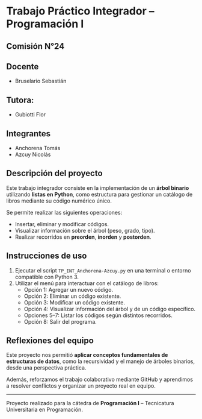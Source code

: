 # Trabajo Práctico Integrador – Programación I

## Comisión N°24

## Docente
- Bruselario Sebastián
## Tutora:
- Gubiotti Flor

## Integrantes
- Anchorena Tomás
- Azcuy Nicolás

## Descripción del proyecto

Este trabajo integrador consiste en la implementación de un **árbol binario** utilizando **listas en Python**, como estructura para gestionar un catálogo de libros mediante su código numérico único.

Se permite realizar las siguientes operaciones:

- Insertar, eliminar y modificar códigos.
- Visualizar información sobre el árbol (peso, grado, tipo).
- Realizar recorridos en **preorden**, **inorden** y **postorden**.

## Instrucciones de uso

1. Ejecutar el script `TP_INT_Anchorena-Azcuy.py` en una terminal o entorno compatible con Python 3.
2. Utilizar el menú para interactuar con el catálogo de libros:
   - Opción 1: Agregar un nuevo código.
   - Opción 2: Eliminar un código existente.
   - Opción 3: Modificar un código existente.
   - Opción 4: Visualizar información del árbol y de un código específico.
   - Opciones 5–7: Listar los códigos según distintos recorridos.
   - Opción 8: Salir del programa.

## Reflexiones del equipo

Este proyecto nos permitió **aplicar conceptos fundamentales de estructuras de datos**, como la recursividad y el manejo de árboles binarios, desde una perspectiva práctica.

Además, reforzamos el trabajo colaborativo mediante GitHub y aprendimos a resolver conflictos y organizar un proyecto real en equipo.

---

Proyecto realizado para la cátedra de **Programación I** – Tecnicatura Universitaria en Programación.
